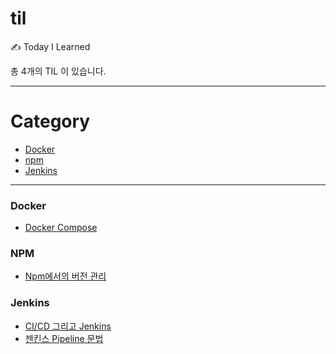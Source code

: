# til
✍️ Today I Learned

총 4개의 TIL 이 있습니다.

---

# Category
* [Docker](#docker)
* [npm](#npm)
* [Jenkins](#jenkins)

---

### Docker

- [Docker Compose](/docker/docker-compose.md)

### NPM

- [Npm에서의 버전 관리](/npm/npm-버전-관리.md)

### Jenkins

- [CI/CD 그리고 Jenkins](/jenkins/ci-cd-jenkins-알아보기.md)
- [젠킨스 Pipeline 문법](/jenkins/pipeline-syntax.md)
